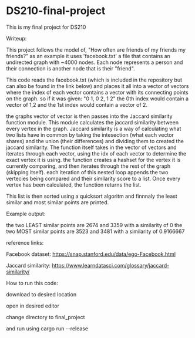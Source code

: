 # DS210-final-project
This is my final project for DS210

Writeup: 

This project follows the model of, "How often are friends of my friends my friends?" as an example it uses 'facebook.txt' a file that contains an undirected graph with ~4000 nodes. Each node represents a person and their connection is another node that is their "friend". 

This code reads the facebook.txt (which is included in the repository but can also be found in the link below) and places it all into a vector of vectors where the index of each vector contains a vector with its connecting points on the graph. so if it was given: "0 1, 0 2, 1 2" the 0th index would contain a vector of 1,2 and the 1st index would contain a vector of 2. 

the graphs vector of vector is then passes into the Jaccard similarity function module. This module calculates the jaccard similarity between every vertex in the graph. Jaccard similarity is a way of calculating what two lists have in common by taking the intesection (what each vector shares) and the union (their differences) and dividing them to created the jaccard similarity. The function itself takes in the vector of vectors and iterates through each vector, using the idx of each vector to determine the exact vertex it is using. the function creates a hashset for the vertex it is currently comparing, and then iterates through the rest of the graph (skipping itself). each iteration of this nested loop appends the two vertecies being compared and their similarity score to a list. Once every vertex has been calculated, the function returns the list. 

This list is then sorted using a quicksort algoritm and finnnaly the least similar and most similar points are printed. 

Example output:

the two LEAST similar points are 2674 and 3359 with a similarity of 0
the two MOST similar points are 3523 and 3481 with a similarity of 0.9166667



reference links:

Facebook dataset: https://snap.stanford.edu/data/ego-Facebook.html

Jaccard similarity: https://www.learndatasci.com/glossary/jaccard-similarity/



How to run this code:

download to desired location

open in desired editor

change directory to final_project

and run using cargo run --release 
